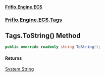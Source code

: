 #### [Friflo.Engine.ECS](index.md#'index')
### [Friflo.Engine.ECS](Friflo.Engine.ECS.md#'Friflo.Engine.ECS').[Tags](Tags.md#'Friflo.Engine.ECS.Tags')

## Tags.ToString() Method

```csharp
public override readonly string ToString();
```

#### Returns
[System.String](https://docs.microsoft.com/en-us/dotnet/api/System.String#'System.String')